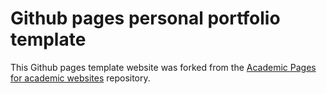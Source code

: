 # Github pages personal portfolio template
This Github pages template website was forked from the [Academic Pages for academic websites](https://github.com/academicpages/academicpages.github.io) repository.

